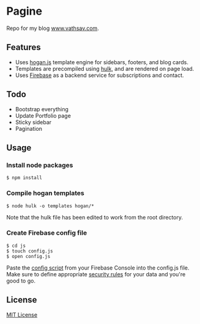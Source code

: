 # Pagine

Repo for my blog www.vathsav.com.

## Features
* Uses [hogan.js](http://twitter.github.io/hogan.js/) template engine for sidebars, footers, and blog cards.
* Templates are precompiled using [hulk](https://github.com/twitter/hogan.js/blob/master/bin/hulk), and are rendered on page load.
* Uses [Firebase](http://firebase.google.com/) as a backend service for subscriptions and contact.

## Todo
* Bootstrap everything
* Update Portfolio page
* Sticky sidebar
* Pagination

## Usage

### Install node packages
```
$ npm install
```

### Compile hogan templates
```
$ node hulk -o templates hogan/*
```
Note that the hulk file has been edited to work from the root directory.

### Create Firebase config file
```
$ cd js
$ touch config.js
$ open config.js
```

Paste the [config script](https://firebase.google.com/docs/web/setup) from your Firebase Console into the config.js file. Make sure to define appropriate [security rules](https://firebase.google.com/docs/database/security/) for your data and you're good to go.

## License
[MIT License](https://github.com/vathsav/pagine/blob/master/LICENSE)
